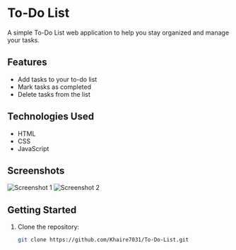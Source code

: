 # To-Do List

A simple To-Do List web application to help you stay organized and manage your tasks.

## Features

- Add tasks to your to-do list
- Mark tasks as completed
- Delete tasks from the list

## Technologies Used

- HTML
- CSS
- JavaScript

## Screenshots

![Screenshot 1](screenshot1.png)
![Screenshot 2](screenshot2.png)

## Getting Started

1. Clone the repository:

   ```bash
   git clone https://github.com/Khaire7031/To-Do-List.git
